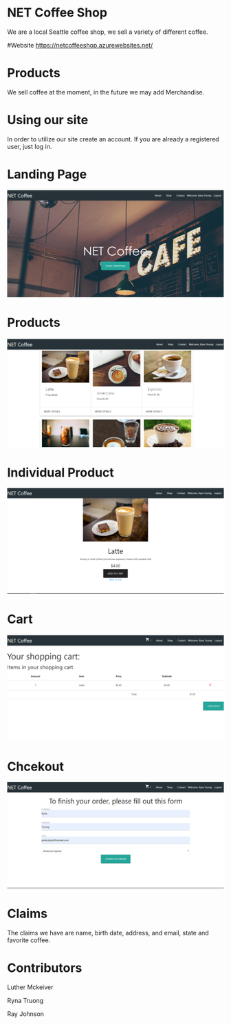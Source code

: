 # NET Coffee Shop

We are a local Seattle coffee shop, we sell a variety of different coffee. 

#Website
https://netcoffeeshop.azurewebsites.net/

# Products

We sell coffee at the moment, in the future we may add Merchandise.

# Using our site

In order to utilize our site create an account. If you are already a registered user, just log in.

# Landing Page
![LandingPage](https://github.com/rynnnaa/NetCoffee/blob/master/CoffeeShop/netcoffeelanding.PNG)

# Products
![Products](https://github.com/rynnnaa/NetCoffee/blob/master/CoffeeShop/netcoffeeproducts.PNG)

# Individual Product
![Product](https://github.com/rynnnaa/NetCoffee/blob/master/CoffeeShop/netcoffeesingleproduct.PNG)

# Cart
![Cart](https://github.com/rynnnaa/NetCoffee/blob/master/CoffeeShop/netcoffeecheckout.PNG)

# Chcekout
![Checkout](https://github.com/rynnnaa/NetCoffee/blob/master/CoffeeShop/netcoffeecheckoutform.PNG)

# Claims

The claims we have are name, birth date, address, and email, state and favorite coffee. 

# Contributors

Luther Mckeiver

Ryna Truong

Ray Johnson
